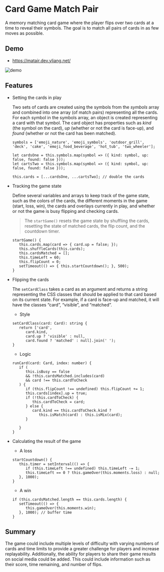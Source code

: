 
# Card Game Match Pair
A memory matching card game where the player flips over two cards at a time to reveal their symbols. The goal is to match all pairs of cards in as few moves as possible.

## Demo
- https://matair.dev.yliang.net/

![demo](/src/assets/light.gif)


## Features

- Setting the cards in play

   Two sets of cards are created using the symbols from the _symbols_ array and combined into one array (of match pairs) representing all the cards. For each symbol in the symbols array, an object is created representing a card with that symbol. The card object has properties such as _kind_ (the symbol on the card), _up_ (whether or not the card is face-up), and _found_ (whether or not the card has been matched).

   ```
   symbols = ['emoji_nature', 'emoji_symbols', 'outdoor_grill', 'deck', 'cake', 'emoji_food_beverage', 'hot_tub', 'two_wheeler'];

   let cardsOne = this.symbols.map(symbol => ({ kind: symbol, up: false, found: false }));
   let cartsTwo = this.symbols.map(symbol => ({ kind: symbol, up: false, found: false }));

   this.cards = [...cardsOne, ...cartsTwo]; // double the cards
   ```


- Tracking the game state

   Define several variables and arrays to keep track of the game state, such as the colors of the cards, the different moments in the game (start, loss, win), the cards and overlays currently in play, and whether or not the game is busy flipping and checking cards.

   > The `startGame()` resets the game state by shuffling the cards, resetting the state of matched cards, the flip count, and the countdown timer.

   ```
   startGame() {
      this.cards.map(card => { card.up = false; });
      this.shuffleCards(this.cards);
      this.cardsMatched = [];
      this.timeLeft = 60;
      this.flipCount = 0;
      setTimeout(() => { this.startCountdown(); }, 500);
   }
   ```


- Flipping the cards

   The `setCardClass` takes a card as an argument and returns a string representing the CSS classes that should be applied to that card based on its current state. For example, if a card is face-up and matched, it will have the classes “card”, “visible”, and “matched”.

   - Style

   ```
   setCardClass(card: Card): string {
      return ['card',
         card.kind,
         card.up ? 'visible' : null,
         card.found ? 'matched' : null].join(' ');
   }
   ```

   - Logic

   ```
   runCard(card: Card, index: number) {
      if (
         this.isBusy == false
         && !this.cardsMatched.includes(card)
         && card !== this.cardToCheck
      ) {
         if (this.flipCount !== undefined) this.flipCount += 1;
         this.cards[index].up = true;
         if (!this.cardToCheck) {
            this.cardToCheck = card;
         } else {
            card.kind == this.cardToCheck.kind ?
               this.isMatch(card) : this.isMix(card);
         }

      }
   }
   ```

- Calculating the result of the game

   - A loss

   ```
   startCountdown() {
      this.timer = setInterval(() => {
         if (this.timeLeft !== undefined) this.timeLeft -= 1;
         this.timeLeft == 0 ? this.gameOver(this.moments.loss) : null;
      }, 1000);
   }
   ```

   - A win

   ```
   if (this.cardsMatched.length == this.cards.length) {
      setTimeout(() => {
         this.gameOver(this.moments.win);
      }, 1000); // buffer time
   }
   ```


## Summary

The game could include multiple levels of difficulty with varying numbers of cards and time limits to provide a greater challenge for players and increase replayability. Additionally, the ability for players to share their game results on social media could be added. This could include information such as their score, time remaining, and number of flips.